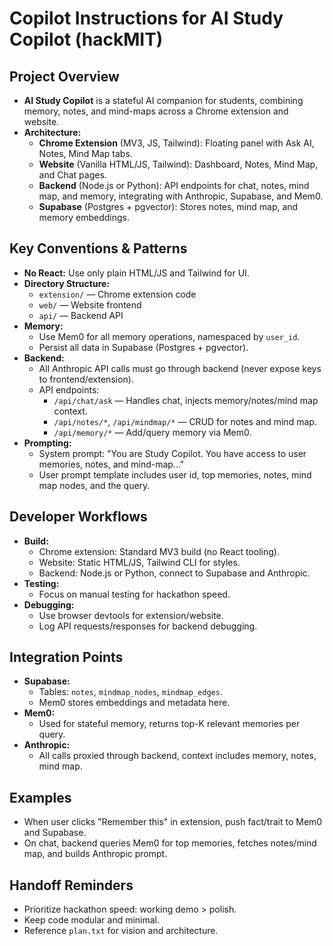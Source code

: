 # Copilot Instructions for AI Study Copilot (hackMIT)

## Project Overview
- **AI Study Copilot** is a stateful AI companion for students, combining memory, notes, and mind-maps across a Chrome extension and website.
- **Architecture:**
  - **Chrome Extension** (MV3, JS, Tailwind): Floating panel with Ask AI, Notes, Mind Map tabs.
  - **Website** (Vanilla HTML/JS, Tailwind): Dashboard, Notes, Mind Map, and Chat pages.
  - **Backend** (Node.js or Python): API endpoints for chat, notes, mind map, and memory, integrating with Anthropic, Supabase, and Mem0.
  - **Supabase** (Postgres + pgvector): Stores notes, mind map, and memory embeddings.

## Key Conventions & Patterns
- **No React:** Use only plain HTML/JS and Tailwind for UI.
- **Directory Structure:**
  - `extension/` — Chrome extension code
  - `web/` — Website frontend
  - `api/` — Backend API
- **Memory:**
  - Use Mem0 for all memory operations, namespaced by `user_id`.
  - Persist all data in Supabase (Postgres + pgvector).
- **Backend:**
  - All Anthropic API calls must go through backend (never expose keys to frontend/extension).
  - API endpoints:
    - `/api/chat/ask` — Handles chat, injects memory/notes/mind map context.
    - `/api/notes/*`, `/api/mindmap/*` — CRUD for notes and mind map.
    - `/api/memory/*` — Add/query memory via Mem0.
- **Prompting:**
  - System prompt: "You are Study Copilot. You have access to user memories, notes, and mind-map..."
  - User prompt template includes user id, top memories, notes, mind map nodes, and the query.

## Developer Workflows
- **Build:**
  - Chrome extension: Standard MV3 build (no React tooling).
  - Website: Static HTML/JS, Tailwind CLI for styles.
  - Backend: Node.js or Python, connect to Supabase and Anthropic.
- **Testing:**
  - Focus on manual testing for hackathon speed.
- **Debugging:**
  - Use browser devtools for extension/website.
  - Log API requests/responses for backend debugging.

## Integration Points
- **Supabase:**
  - Tables: `notes`, `mindmap_nodes`, `mindmap_edges`.
  - Mem0 stores embeddings and metadata here.
- **Mem0:**
  - Used for stateful memory, returns top-K relevant memories per query.
- **Anthropic:**
  - All calls proxied through backend, context includes memory, notes, mind map.

## Examples
- When user clicks "Remember this" in extension, push fact/trait to Mem0 and Supabase.
- On chat, backend queries Mem0 for top memories, fetches notes/mind map, and builds Anthropic prompt.

## Handoff Reminders
- Prioritize hackathon speed: working demo > polish.
- Keep code modular and minimal.
- Reference `plan.txt` for vision and architecture.
